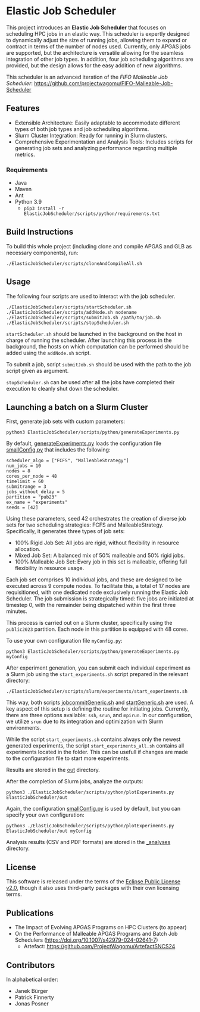 # Elastic Job Scheduler

This project introduces an **Elastic Job Scheduler** that focuses on scheduling HPC jobs in an elastic way. This scheduler is expertly designed to dynamically adjust the size of running jobs, allowing them to expand or contract in terms of the number of nodes used. Currently, only APGAS jobs are supported, but the architecture is versatile allowing for the seamless integration of other job types. In addition, four job scheduling algorithms are provided, but the design allows for the easy addition of new algorithms.

This scheduler is an advanced iteration of the *FIFO Malleable Job Scheduler*: https://github.com/projectwagomu/FIFO-Malleable-Job-Scheduler

## Features
 - Extensible Architecture: Easily adaptable to accommodate different types of both job types and job scheduling algorithms.
 - Slurm Cluster Integration: Ready for running in Slurm clusters.
 - Comprehensive Experimentation and Analysis Tools: Includes scripts for generating job sets and analyzing performance regarding multiple metrics.

### Requirements
- Java
- Maven
- Ant
- Python 3.9
   - `pip3 install -r ElasticJobScheduler/scripts/python/requirements.txt`

## Build Instructions

To build this whole project (including clone and compile APGAS and GLB as necessary components), run:

```shell
./ElasticJobScheduler/scripts/cloneAndCompileAll.sh
```

## Usage

The following four scripts are used to interact with the job scheduler.

```shell
./ElasticJobScheduler/scripts/startScheduler.sh
./ElasticJobScheduler/scripts/addNode.sh nodename
./ElasticJobScheduler/scripts/submitJob.sh /path/to/job.sh
./ElasticJobScheduler/scripts/stopScheduler.sh
```

`startScheduler.sh` should be launched in the background on the host in charge of running the scheduler. After launching this process in the background, the hosts on which computation can be performed should be added using the `addNode.sh` script.

To submit a job, script `submitJob.sh` should be used with the path to the job script given as argument.

`stopScheduler.sh` can be used after all the jobs have completed their execution to cleanly shut down the scheduler.

## Launching a batch on a Slurm Cluster

First, generate job sets with custom parameters:

```shell
python3 ElasticJobScheduler/scripts/python/generateExperiments.py
```

By default, [generateExperiments.py](ElasticJobScheduler%2Fscripts%2Fpython%2FgenerateExperiments.py) loads the configuration file [smallConfig.py](ElasticJobScheduler%2Fscripts%2Fpython%2FsmallConfig.py) that includes the following:

```
scheduler_algo = ["FCFS", "MalleableStrategy"]
num_jobs = 10
nodes = 8
cores_per_node = 48
timelimit = 60
submitrange = 3
jobs_without_delay = 5
partition = "pub23"
ex_name = "experiments"
seeds = [42]
```

Using these parameters, seed 42 orchestrates the creation of diverse job sets for two scheduling strategies: FCFS and MalleableStrategy. Specifically, it generates three types of job sets:

 - 100% Rigid Job Set: All jobs are rigid, without flexibility in resource allocation.
 - Mixed Job Set: A balanced mix of 50% malleable and 50% rigid jobs.
 - 100% Malleable Job Set: Every job in this set is malleable, offering full flexibility in resource usage.

Each job set comprises 10 individual jobs, and these are designed to be executed across 9 compute nodes. To facilitate this, a total of 17 nodes are requisitioned, with one dedicated node exclusively running the Elastic Job Scheduler. The job submission is strategically timed: five jobs are initiated at timestep 0, with the remainder being dispatched within the first three minutes.

This process is carried out on a Slurm cluster, specifically using the `public2023` partition. Each node in this partition is equipped with 48 cores.

To use your own configuration file `myConfig.py`:

```shell
python3 ElasticJobScheduler/scripts/python/generateExperiments.py myConfig
```

After experiment generation, you can submit each individual experiment as a Slurm job using the `start_experiments.sh` script prepared in the relevant directory:

```shell
./ElasticJobScheduler/scripts/slurm/experiments/start_experiments.sh
```

This way, both scripts [jobcommitGeneric.sh](ElasticJobScheduler%2Fscripts%2Fslurm%2FjobcommitGeneric.sh) and [startGeneric.sh](ElasticJobScheduler%2Fscripts%2Fslurm%2FstartGeneric.sh) are used. A key aspect of this setup is defining the routine for initiating jobs. Currently, there are three options available: `ssh`, `srun`, and `mpirun`. In our configuration, we utilize `srun` due to its integration and optimization with Slurm environments.

While the script `start_experiments.sh` contains always only the newest generated experiments, the script `start_experiments_all.sh` contains all experiments located in the folder. This can be usefull if changes are made to the configuration file to start more experiments.

Results are stored in the [out](ElasticJobScheduler%2Fout) directory.

After the completion of Slurm jobs, analyze the outputs:

```shell
python3 ./ElasticJobScheduler/scripts/python/plotExperiments.py ElasticJobScheduler/out
```

Again, the configuration [smallConfig.py](ElasticJobScheduler%2Fscripts%2Fpython%2FsmallConfig.py) is used by default, but you can specify your own configuration:

```shell
python3 ./ElasticJobScheduler/scripts/python/plotExperiments.py ElasticJobScheduler/out myConfig
```

Analysis results (CSV and PDF formats) are stored in the [_analyses](ElasticJobScheduler%2Fout%2F_analyses) directory.


## License

This software is released under the terms of the [Eclipse Public License v2.0](LICENSE.txt), though it also uses third-party packages with their own licensing terms.

## Publications

- The Impact of Evolving APGAS Programs on HPC Clusters (to appear)
- On the Performance of Malleable APGAS Programs and Batch Job Schedulers (https://doi.org/10.1007/s42979-024-02641-7)
  - Artefact: https://github.com/ProjectWagomu/ArtefactSNCS24

## Contributors

In alphabetical order:

- Janek Bürger
- Patrick Finnerty
- Jonas Posner



